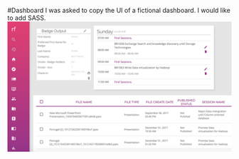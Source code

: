 #Dashboard
I was asked to copy the UI of a fictional dashboard. I would like to add SASS.
![image of site](/css/img/rf-screen-grab.png)